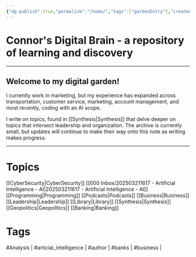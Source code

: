 ```yaml
---
{"dg-publish":true,"permalink":"/home/","tags":["gardenEntry"],"created":"2025-03-08T13:12:42.776-05:00","updated":"2025-04-08T22:14:31.592-04:00"}
---
```


# Connor's Digital Brain - a repository of learning and discovery
---

## Welcome to my digital garden!

I currently work in marketing, but my experience has expanded across transportation, customer service, marketing, account management, and most recently, coding with an AI scope.

I write on topics, found in [[Synthesis\|Synthesis]] that delve deeper on topics that intersect leadership and organization. The archive is currently small, but updates will continue to make their way onto this note as writing makes progress.

---
# Topics
[[CyberSecurity\|CyberSecurity]]
[[000 Inbox/202503211617 - Artificial Intelligence - AI\|202503211617 - Artificial Intelligence - AI]]
[[Programming\|Programming]]
[[Podcasts\|Podcasts]]
[[Business\|Business]]
[[Leadership\|Leadership]]
[[Library\|Library]]
[[Synthesis\|Synthesis]]
[[Geopolitics\|Geopolitics]]
[[Banking\|Banking]]
# Tags
#Analysis | #articial_intelligence | #author | #banks | #business |

